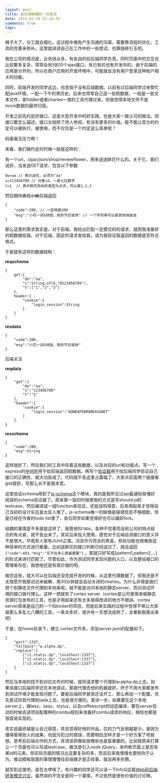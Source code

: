 ```yaml
---
layout: post
title: 前后端解耦的一点尝试
date: 2013-02-10 23:24:33
comments: true
tags:
---
```


摊子大了，分工就会细化。这过程中难免产生沟通的沟渠，需要靠流程的优化，工具的完善来弥补。这里就讲讲自己在工作中的一些尝试，也算抛砖引玉吧。

我在公司的情况是，业务线众多，有各自的前后端同学负责。同时页面中的交互也比较繁多复杂，常常会有5到10个ajax接口，有已有的也有开发中的。由于后端的应用是分开的，所以在商户应用的开发环境中，可能就会没有用户登录这种账户相关的功能。

同时，前端开发的同学这边，也苦恼于没有后端数据。以前有过后端同学过来帮忙配java环境，一配一下午的黑历史。后来也常常自己造一些假数据，一般是一些文本文件，拿fiddler或者charles一类的工具代理过来，但我觉得本地文件不是mock数据的最终归宿。

开发之前先约定好接口，这是大型开发中的好实践，也是大家一致认可的做法。但接口要怎么描述。接口文档除了供人参阅，有没有更多的价值。能不能让双方的约定可以被执行，被使用，而不仅仅是一个约定这么简单呢？

妈蛋毫无压力啊！

来看，我们做约定的时候一般是这样的：

有一个url，/ajax/json/shop/reviewflower，用来送送鲜花什么的。关于它，我们说好，当发送GET请求，包含以下参数

```
do=aa // 表示送花，必须为"aa" 
i=123456789 // 对象id，一串七位数字
t=1  // 表示鲜花目标的类型为点评，可以是1,2,3
```

然后期待<del>卖花小妹</del>后端返回

```
{
	"code":200, // 一定得是200
	"msg":"小花一朵5块钱，祝你节日愉快" // 一个字符串可以是其他俏皮话
}
```

那么这里的需求其实是，对于前端，我给出匹配一定模式的的请求，就把我准备好的假数据给我。对于后端，固定的请求发给我，请为我验证我返回的数据是否符合格式。

于是就有这样的数据结构：

**reqschema**

```
{
	get:{
		"do":"aa",
		"i":String.of(8,"0123456789"),
		"t":["1","2","3"]
	},
	header:{
		"cookie":{
			"login_session":String
		}
	}
}
```

**resdata**

```
{
	"code":200,
	"msg":"小花一朵5块钱，祝你节日愉快" 
}
```

后端关注

**reqdata**

```
{
	"get":{	
		"do":"aa",
		"i":"123456789"
		"t":"1"	
	},
	"header":{
		"cookie":{
			"login_session":"AQWEAFEWRQWEASGWET"
		}
	}
}
```

**resschema**

```
{
	"code":200,
	"msg":String
}
```

这样就好了。然后我们的工具中存着这些数据，以及对应的url和功能点。写一个express的[中间件](https://gist.github.com/supersheep/4753352)用于给前端返回假数据。再写个[验证器](https://gist.github.com/supersheep/4753364)用于给后端同学验证自己接口的正确性，就大功告成了。代码就不丢这里占篇幅了，大家点前面两个链接看gist就好，写那么长不是我本意。

这里验证schema用到了[js-schema](https://github.com/molnarg/js-schema/)这个模块，真的是我所见过api最通俗易懂好阅读的schema验证器了。原来第一版的时候使用的方式是写should.js的testcase，然后编译成一组function来验证，还挺自鸣得意，后来用起来才觉得自己当初的设计实在是太反人类了。js-schema唯一的缺憾是报错信息不够细致，但是已经在作者的todo list里了，各位同学如果觉得好也可以踊跃fork。

结耦的事情差不多就是这样了，我管他叫`TADA`，各种不完善而且和公司的特点结合的有点紧，就不丢出来了。其实后来投入使用，感觉对于后端自测接口的意义并不是很大，毕竟有人家有JUnit之类。况且作为完全的黑盒，有些功能也很难按这种简单的方式进行衡量。比如送鲜花的接口判断已经送过了，就会返回 `{"code":403,"msg":"花不在多心意最重要"}` ，那就只好写成[pattern1,pattern2,…]的形式来进行匹配了。尽管如此，作为测试同学发现问题的入口，以及整站接口的管理者存在，我想他还是有其价值的吧。

做完这些，就大可以在后端还没完成开发的时候，从这里代理数据了。但我还是不太情愿开我那迟迟未破解，用30分钟就会自动关闭的charles。为什么非得是我们把个别静态文件代理到本地来呢。就不能是访问本地的静态server，而对测试环境的接口做代理么。这样一想就有了cortex server（cortex是公司里用来做静态资源打包发布的工具，也是才用起来还有太多值得改进的地方不细讲。cortex server原来是自己的一个叫kicker的项目，但是后来实践的过程中觉得干嘛让大家装那么多乱七八糟的工具，一条龙多好，或许有一天想法成熟了，会重新脱离出来吧）

于是，在home目录下，建立.cortex文件夹，添加server.json的配置如下。

```
{
	"port":1337,
	"fallback":"w.alpha.dp",
	"replace":[
		["i1.static.dp","localhost:1337"],
		["i2.static.dp","localhost:1337"],
		["i3.static.dp","localhost:1337"]
	]
}
```

然后当本地的找不到对应文件的时候，就将请求整个代理到w.alpha.dp上去。如果该接口后端同学还在本地调试，那就代理去他的机器就好。终于不用大家都发布到测试环境才能发现问题了。要是后端同学甚至还没开工，那么再加一个配置，优先尝试将其代理到tada上去，也是很方便的。更进一步，如果要在这个本地server上，做less，sass，stylus，以及coffeescript的动态编译，要在server启动的时候去读项目配置种的combo规则来准备好combo请求的响应，相信也都是很容易实现的。

老实说最终越是让自己得意，并且觉得好用的作品，花的力气反倒越是少。是因为懂得善用他人的成果，也因为犯过的错误，而更明白怎样才是一个好方案了吧我想。思考前后端合作的方式，弄清该抓哪些放哪些也是蛮重要的。比如我原来打算让一个页面也可以写成testcase，做法是引入node jQuery，来判断页面上是否有某id的元素。但实际页面的情况比这要复杂的多，而且后来我慢慢也更倾向于认为，推动模板层面的事情慢慢往前端挪才是正经事，就没再多折腾。

就写到这里吧，是在太啰嗦了。有兴趣的同学还可以读一下InfoQ这篇[Web前后端研发模式讨论](http://www.infoq.com/cn/news/2012/06/web-front-back-development)，虽然讲的不完全是同一个事情，不过依然是很有价值的讨论呀。

















